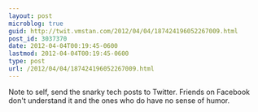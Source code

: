 ```yaml
---
layout: post
microblog: true
guid: http://twit.vmstan.com/2012/04/04/187424196052267009.html
post_id: 3037370
date: 2012-04-04T00:19:45-0600
lastmod: 2012-04-04T00:19:45-0600
type: post
url: /2012/04/04/187424196052267009.html
---
```

Note to self, send the snarky tech posts to Twitter. Friends on Facebook don't understand it and the ones who do have no sense of humor.
